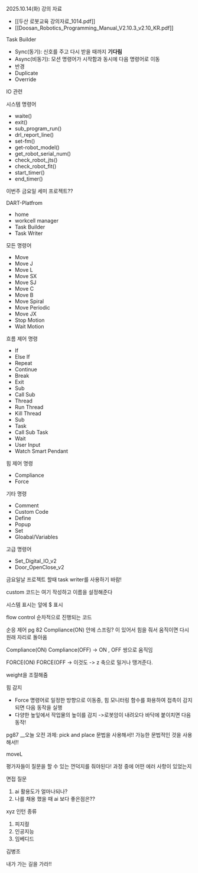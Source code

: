 2025.10.14(화)
강의 자료
- [[두산 로봇교육 강의자료_1014.pdf]]
- [[Doosan_Robotics_Programming_Manual_V2.10.3_v2.10_KR.pdf]]

Task Builder
- Sync(동기): 신호를 주고 다시 받을 때까지 __기다림__
- Async(비동기): 모션 명령어가 시작함과 동시에 다음 명령어로 이동
- 반경
- Duplicate
- Override

IO 관련


시스템 명령어
- waite()
- exit()
- sub_program_run()
- drl_report_line()
- set-fm()
- get-robot_model()
- get_robot_serial_num()
- check_robot_jts()
- check_robot_fit()
- start_timer()
- end_timer()

이번주 금요일 세미 프로젝트??


DART-Platfrom 
- home
- workcell manager
- Task Builder
- Task Writer


모든 명령어
- Move
- Move J
- Move L
- Move SX
- Move SJ
- Move C
- Move B
- Move Spiral
- Move Periodic
- Move JX
- Stop Motion
- Wait Motion

흐름 제어 명령
- If
- Else If
- Repeat
- Continue
- Break
- Exit
- Sub
- Call Sub
- Thread
- Run Thread
- Kill Thread
- Sub
-  Task
- Call Sub Task
- Wait
- User Input
- Watch Smart Pendant

힘 제어 명령
- Compliance
- Force

기타 명령
- Comment
- Custom Code
- Define
- Popup
- Set
- Gloabal/Variables

고급 명령어
- Set_Digital_IO_v2
- Door_OpenClose_v2


금요일날 프로젝트 할때 
task writer를 사용하기 바람!


custom 코드는 여기 작성하고 이름을 설정해준다

시스템 표시는 앞에 $ 표시


flow control
순차적으로 진행되는 코드

순응 제어 
pg 82
Compliance(ON)
안에 스프링? 이 있어서 힘을 줘서 움직이면 다시 원래 자리로 돌아옴


Compliance(ON)
Compliance(OFF)
-> ON , OFF 쌍으로 움직임

FORCE(ON)
FORCE(OFF
-> 이것도
-> z 축으로 밀거나 땡겨준다.

weight을 조절해줌


힘 감지
- Force 명령어로 일정한 방향으로 이동중, 힘 모니터링 함수를 화용하여 접촉이 감지되면 다음 동작을 실행
- 다양한 높잎에서 작업물의 높이를 감지
	->로봇암이 내려오다 바닥에 붙이치면 다음 동작!

pg87
__오늘 오전 과제: pick and place 
문법을 사용해서!!
가능한 문법적인 것을 사용해서!!

moveL



평가자들이 질문을 할 수 있는 껀덕지를 줘야된다!
과정 중에 어떤 에러 사항이 있었는지

면접 질문
1. ai 활용도가 얼마나되나?
2. 나를 채용 했을 때 ai 보다 좋은점은??

xyz 인턴 종류
1. 피지컬
2. 인공지능
3. 임베디드

김병조


내가 가는 길을 가라!!
